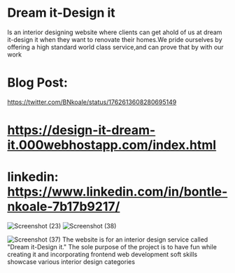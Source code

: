 # Dream it-Design it


Is an interior designing website where clients can get ahold of us at dream it-design it when they want to renovate their homes.We pride ourselves by offering a high standard world class service,and can prove that by with our work

# Blog Post:
https://twitter.com/BNkoale/status/1762613608280695149

# https://design-it-dream-it.000webhostapp.com/index.html

# linkedin: https://www.linkedin.com/in/bontle-nkoale-7b17b9217/

![Screenshot (23)](https://github.com/bontlenkoale1/Dream-it-Design-it/assets/126960560/b3b49c0f-a19c-48c7-bc20-d25fb7ee2fa4)
![Screenshot (38)](https://github.com/bontlenkoale1/Dream-it-Design-it/assets/126960560/2ba2c009-4650-4862-a7c7-7031b7e4b7c6)

![Screenshot (37)](https://github.com/bontlenkoale1/Dream-it-Design-it/assets/126960560/383fe9e2-6013-4970-aaf4-e5b540b0a64e)
The website is for an interior design service called "Dream it-Design it." The sole purpose of the project is to have fun while creating it and incorporating frontend web development soft skills showcase various interior design categories
